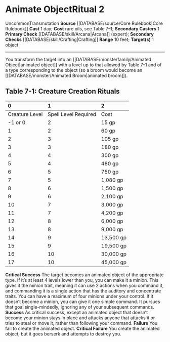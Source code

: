 ﻿---
area: null
cost: "rare oils, see Table 7\u20131"
duration: null
element: null
heighten: null
heighten_level: '2'
id: '1'
level: '2'
name: Animate Object
primary_check: '[[DATABASE/skill/Arcana|Arcana]] (expert)'
range: 10 feet
rarity: Uncommon
requirement: null
rus_type_level: null
school: Transmutation
secondary_casters: '1'
secondary_check: '[[DATABASE/skill/Crafting|Crafting]]'
source: '[[DATABASE/source/Core Rulebook|Core Rulebook]]'
target: 1 object
trait:
- '[[DATABASE/trait/Transmutation|Transmutation]]'
- '[[DATABASE/trait/Uncommon|Uncommon]]'
type: Ritual

---
# Animate Object<span class="item-type">Ritual 2</span>

<span class="trait-uncommon item-trait">Uncommon</span><span class="item-trait">Transmutation</span>
**Source** [[DATABASE/source/Core Rulebook|Core Rulebook]] 
**Cast** 1 day; **Cost** rare oils, see Table 7–1; **Secondary Casters** 1
**Primary Check** [[DATABASE/skill/Arcana|Arcana]] (expert); **Secondary Checks** [[DATABASE/skill/Crafting|Crafting]]
**Range** 10 feet; **Target(s)** 1 object

---
You transform the target into an [[DATABASE/monsterfamily/Animated Object|animated object]] with a level up to that allowed by Table 7–1 and of a type corresponding to the object (so a broom would become an [[DATABASE/monster/Animated Broom|animated broom]]).

## Table 7-1: Creature Creation Rituals

| 0 | 1 | 2 |
|:---------------|:---------------------|:----------|
| Creature Level | Spell Level Required | Cost |
| -1 or 0 | 2 | 15 gp |
| 1 | 2 | 60 gp |
| 2 | 3 | 105 gp |
| 3 | 3 | 180 gp |
| 4 | 4 | 300 gp |
| 5 | 4 | 480 gp |
| 6 | 5 | 750 gp |
| 7 | 5 | 1,080 gp |
| 8 | 6 | 1,500 gp |
| 9 | 6 | 2,100 gp |
| 10 | 7 | 3,000 gp |
| 11 | 7 | 4,200 gp |
| 12 | 8 | 6,000 gp |
| 13 | 8 | 9,000 gp |
| 14 | 9 | 13,500 gp |
| 15 | 9 | 19,500 gp |
| 16 | 10 | 30,000 gp |
| 17 | 10 | 45,000 gp | 
**Critical Success** The target becomes an animated object of the appropriate type. If it’s at least 4 levels lower than you, you can make it a minion. This gives it the minion trait, meaning it can use 2 actions when you command it, and commanding it is a single action that has the auditory and concentrate traits. You can have a maximum of four minions under your control. If it doesn’t become a minion, you can give it one simple command. It pursues that goal single-mindedly, ignoring any of your subsequent commands.
**Success** As critical success, except an animated object that doesn’t become your minion stays in place and attacks anyone that attacks it or tries to steal or move it, rather than following your command.
**Failure** You fail to create the animated object.
**Critical Failure** You create the animated object, but it goes berserk and attempts to destroy you.